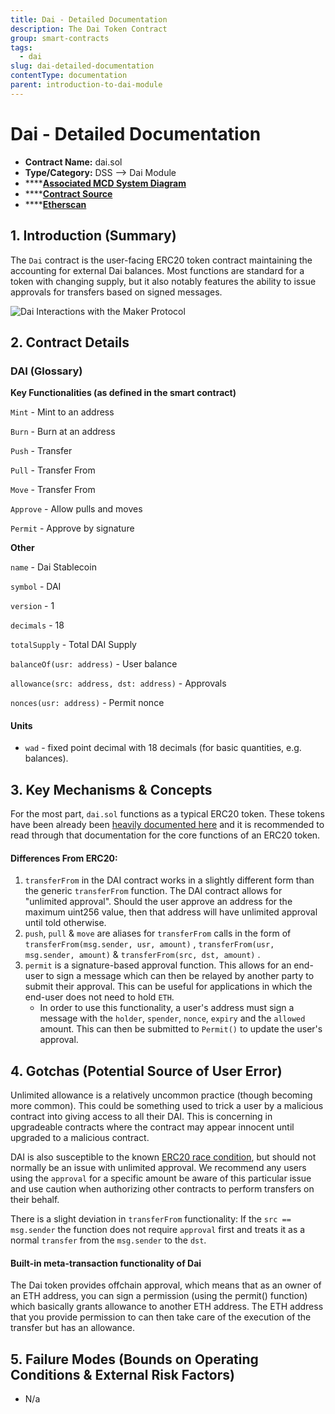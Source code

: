 ```yaml
---
title: Dai - Detailed Documentation
description: The Dai Token Contract
group: smart-contracts
tags:
  - dai
slug: dai-detailed-documentation
contentType: documentation
parent: introduction-to-dai-module
---
```


# Dai - Detailed Documentation

- **Contract Name:** dai.sol
- **Type/Category:** DSS —&gt; Dai Module
- \*\*\*\*[**Associated MCD System Diagram**](https://github.com/makerdao/dss/wiki)
- \*\*\*\*[**Contract Source**](https://github.com/makerdao/dss/blob/master/src/dai.sol)
- \*\*\*\*[**Etherscan**](https://etherscan.io/address/0x6b175474e89094c44da98b954eedeac495271d0f)

## 1. Introduction \(Summary\)

The `Dai` contract is the user-facing ERC20 token contract maintaining the accounting for external Dai balances. Most functions are standard for a token with changing supply, but it also notably features the ability to issue approvals for transfers based on signed messages.

![Dai Interactions with the Maker Protocol](/images/documentation/screen-shot-2019-11-17-at-2.08.05-pm.png)

## 2. Contract Details

### DAI \(Glossary\)

**Key Functionalities \(as defined in the smart contract\)**

`Mint` - Mint to an address

`Burn` - Burn at an address

`Push` - Transfer

`Pull` - Transfer From

`Move` - Transfer From

`Approve` - Allow pulls and moves

`Permit` - Approve by signature

**Other**

`name` - Dai Stablecoin

`symbol` - DAI

`version` - 1

`decimals` - 18

`totalSupply` - Total DAI Supply

`balanceOf(usr: address)` - User balance

`allowance(src: address, dst: address)` - Approvals

`nonces(usr: address)` - Permit nonce

#### **Units**

- `wad` - fixed point decimal with 18 decimals \(for basic quantities, e.g. balances\).

## 3. Key Mechanisms & Concepts

For the most part, `dai.sol` functions as a typical ERC20 token. These tokens have been already been [heavily documented here](https://eips.ethereum.org/EIPS/eip-20) and it is recommended to read through that documentation for the core functions of an ERC20 token.

#### Differences From ERC20:

1. `transferFrom` in the DAI contract works in a slightly different form than the generic `transferFrom` function. The DAI contract allows for "unlimited approval". Should the user approve an address for the maximum uint256 value, then that address will have unlimited approval until told otherwise.
2. `push`, `pull` & `move` are aliases for `transferFrom` calls in the form of `transferFrom(msg.sender, usr, amount)` , `transferFrom(usr, msg.sender, amount)` & `transferFrom(src, dst, amount)` .
3. `permit` is a signature-based approval function. This allows for an end-user to sign a message which can then be relayed by another party to submit their approval. This can be useful for applications in which the end-user does not need to hold `ETH`.
   - In order to use this functionality, a user's address must sign a message with the `holder`, `spender`, `nonce`, `expiry` and the `allowed` amount. This can then be submitted to `Permit()` to update the user's approval.

## 4. Gotchas \(Potential Source of User Error\)

Unlimited allowance is a relatively uncommon practice \(though becoming more common\). This could be something used to trick a user by a malicious contract into giving access to all their DAI. This is concerning in upgradeable contracts where the contract may appear innocent until upgraded to a malicious contract.

DAI is also susceptible to the known [ERC20 race condition](https://github.com/0xProject/0x-monorepo/issues/850), but should not normally be an issue with unlimited approval. We recommend any users using the `approval` for a specific amount be aware of this particular issue and use caution when authorizing other contracts to perform transfers on their behalf.

There is a slight deviation in `transferFrom` functionality: If the `src == msg.sender` the function does not require `approval` first and treats it as a normal `transfer` from the `msg.sender` to the `dst`.

#### Built-in meta-transaction functionality of Dai

The Dai token provides offchain approval, which means that as an owner of an ETH address, you can sign a permission \(using the permit\(\) function\) which basically grants allowance to another ETH address. The ETH address that you provide permission to can then take care of the execution of the transfer but has an allowance.

## 5. Failure Modes \(Bounds on Operating Conditions & External Risk Factors\)

- N/a
